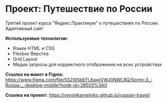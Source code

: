 # Проект: Путешествие по России
Третий проект курса "Яндекс.Практикум" о путешествиях по России. Адаптивный сайт

**Используемые технологии:**

- Языки HTML и CSS
- Flexbox Верстка
- Grid Layout
- Медиа запросы для корректного отображения на всех устройствах

**Ссылка на макет в Figma:** https://www.figma.com/file/5S2WSbEFL6awjVWJ0NWL8Q/Sprint-3_-Russia-_-desktop-mobile?node-id=28503%3A0

**Ссылка на проект:** https://veronikamelniks.github.io/russian-travel/

